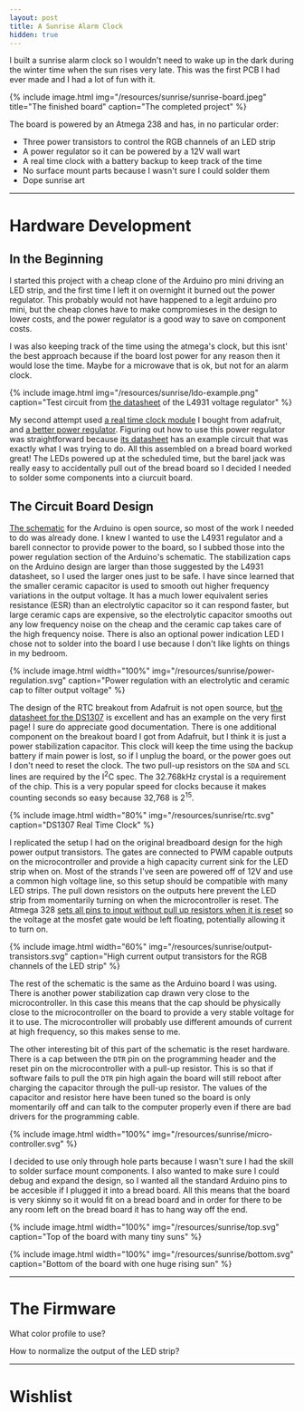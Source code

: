 ```yaml
---
layout: post
title: A Sunrise Alarm Clock
hidden: true
---
```


I built a sunrise alarm clock so I wouldn't need to wake up in the dark during the winter time when the sun rises very late. This was the first PCB I had ever made and I had a lot of fun with it.

{% include image.html
    img="/resources/sunrise/sunrise-board.jpeg"
    title="The finished board"
    caption="The completed project"
%}

The board is powered by an Atmega 238 and has, in no particular order:
- Three power transistors to control the RGB channels of an LED strip
- A power regulator so it can be powered by a 12V wall wart
- A real time clock with a battery backup to keep track of the time
- No surface mount parts because I wasn't sure I could solder them
- Dope sunrise art

---

# Hardware Development

## In the Beginning

I started this project with a cheap clone of the Arduino pro mini driving an LED strip, and the first time I left it on overnight it burned out the power regulator. This probably would not have happened to a legit arduino pro mini, but the cheap clones have to make compromieses in the design to lower costs, and the power regulator is a good way to save on component costs.

I was also keeping track of the time using the atmega's clock, but this isnt' the best approach because if the board lost power for any reason then it would lose the time. Maybe for a microwave that is ok, but not for an alarm clock.

{% include image.html
    img="/resources/sunrise/ldo-example.png"
    caption="Test circuit from <a href='https://www.st.com/resource/en/datasheet/l4931.pdf#page=6'>the datasheet</a> of the L4931 voltage regulator"
%}

My second attempt used [a real time clock module](https://www.adafruit.com/product/3296) I bought from adafruit, and [a better power regulator](https://www.mouser.com/ProductDetail/511-L4931CZ50-AP). Figuring out how to use this power regulator was straightforward because [its datasheet](https://www.st.com/resource/en/datasheet/l4931.pdf#page=6) has an example circuit that was exactly what I was trying to do. All this assembled on a bread board worked great! The LEDs powered up at the scheduled time, but the barel jack was really easy to accidentally pull out of the bread board so I decided I needed to solder some components into a ciurcuit board.


## The Circuit Board Design

[The schematic](https://www.arduino.cc/en/uploads/Main/Arduino-Pro-Mini-schematic.pdf) for the Arduino is open source, so most of the work I needed to do was already done. I knew I wanted to use the L4931 regulator and a barell connector to provide power to the board, so I subbed those into the power regulation section of the Arduino's schematic. The stabilization caps on the Arduino design are larger than those suggested by the L4931 datasheet, so I used the larger ones just to be safe. I have since learned that the smaller ceramic capacitor is used to smooth out higher frequency variations in the output voltage. It has a much lower equivalent series resistance (ESR) than an electrolytic capacitor so it can respond faster, but large ceramic caps are expensive, so the electrolytic capacitor smooths out any low frequency noise on the cheap and the ceramic cap takes care of the high frequency noise. There is also an optional power indication LED I chose not to solder into the board I use because I don't like lights on things in my bedroom.

{% include image.html
    width="100%"
    img="/resources/sunrise/power-regulation.svg"
    caption="Power regulation with an electrolytic and ceramic cap to filter output voltage"
%}

The design of the RTC breakout from Adafruit is not open source, but [the datasheet for the DS1307](https://datasheets.maximintegrated.com/en/ds/DS1307.pdf) is excellent and has an example on the very first page! I sure do appreciate good documentation. There is one additional component on the breakout board I got from Adafruit, but I think it is just a power stabilization capacitor. This clock will keep the time using the backup battery if main power is lost, so if I unplug the board, or the power goes out I don't need to reset the clock. The two pull-up resistors on the `SDA` and `SCL` lines are required by the I<sup>2</sup>C spec. The 32.768kHz crystal is a requirement of the chip. This is a very popular speed for clocks because it makes counting seconds so easy because 32,768 is 2<sup>15</sup>.

{% include image.html
    width="80%"
    img="/resources/sunrise/rtc.svg"
    caption="DS1307 Real Time Clock"
%}

I replicated the setup I had on the original breadboard design for the high power output transistors. The gates are connected to PWM capable outputs on the microcontroller and provide a high capacity current sink for the LED strip when on. Most of the strands I've seen are powered off of 12V and use a common high voltage line, so this setup should be compatible with many LED strips. The pull down resistors on the outputs here prevent the LED strip from momentarily turning on when the microcontroller is reset. The Atmega 328 [sets all pins to input without pull up resistors when it is reset](https://forum.arduino.cc/index.php?topic=57829.msg421711#msg421711) so the voltage at the mosfet gate would be left floating, potentially allowing it to turn on.

{% include image.html
    width="60%"
    img="/resources/sunrise/output-transistors.svg"
    caption="High current output transistors for the RGB channels of the LED strip"
%}

The rest of the schematic is the same as the Arduino board I was using. There is another power stabilization cap drawn very close to the microcontroller. In this case this means that the cap should be physically close to the microcontroller on the board to provide a very stable voltage for it to use. The microcontroller will probably use different amounds of current at high frequency, so this makes sense to me.

The other interesting bit of this part of the schematic is the reset hardware. There is a cap between the `DTR` pin on the programming header and the reset pin on the microcontroller with a pull-up resistor. This is so that if software fails to pull the `DTR` pin high again the board will still reboot after charging the capacitor through the pull-up resistor. The values of the capacitor and resistor here have been tuned so the board is only momentarily off and can talk to the computer properly even if there are bad drivers for the programming cable.

{% include image.html
    width="100%"
    img="/resources/sunrise/micro-controller.svg"
%}

I decided to use only through hole parts because I wasn't sure I had the skill to solder surface mount components. I also wanted to make sure I could debug and expand the design, so I wanted all the standard Arduino pins to be accesible if I plugged it into a bread board. All this means that the board is very skinny so it would fit on a bread board and in order for there to be any room left on the bread board it has to hang way off the end.

{% include image.html
    width="100%"
    img="/resources/sunrise/top.svg"
    caption="Top of the board with many tiny suns"
%}

{% include image.html
    width="100%"
    img="/resources/sunrise/bottom.svg"
    caption="Bottom of the board with one huge rising sun"
%}


---

# The Firmware

What color profile to use?

How to normalize the output of the LED strip?


---

# Wishlist